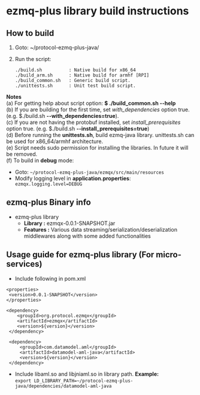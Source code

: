 # ezmq-plus library build instructions

## How to build ##
1. Goto: ~/protocol-ezmq-plus-java/
2. Run the script:

   ```
   ./build.sh          : Native build for x86_64
   ./build_arm.sh      : Native build for armhf [RPI]
   ./build_common.sh   : Generic build script.
   ./unittests.sh      : Unit test build script. 
   ```

**Notes** </br>
(a) For getting help about script option: **$ ./build_common.sh --help** </br>
(b) If you are building for the first time, set <i>with_dependencies</i> option true. (e.g. $./build.sh **--with_dependencies=true**).</br>
(c) If you are not having the protobuf installed, set <i>install_prerequisites</i> option true. (e.g. $./build.sh **--install_prerequisites=true**)</br>
(d) Before running the **unittests.sh**, build ezmq-java library. unittests.sh can be used for x86_64/armhf architecture.</br>
(e) Script needs sudo permission for installing the libraries. In future it will be removed.</br>
(f) To build in **debug** mode:
   - Goto: `~/protocol-ezmq-plus-java/ezmqx/src/main/resources`
   - Modify logging level in **application.properties**: 
        ` ezmqx.logging.level=DEBUG`

## ezmq-plus Binary info ##
   - ezmq-plus library
     - **Library :** ezmqx-0.0.1-SNAPSHOT.jar
     - **Features :** Various data streaming/serialization/deserialization middlewares along with some added functionalities  

## Usage guide for ezmq-plus library (For micro-services) ## 
   - Include following in pom.xml
   ```
   <properties>
    <version>0.0.1-SNAPSHOT</version>
   </properties>

   <dependency>
       <groupId>org.protocol.ezmqx</groupId>
       <artifactId>ezmqx</artifactId>
       <version>${version}</version>
    </dependency>
  
    <dependency>
		<groupId>com.datamodel.aml</groupId>
		<artifactId>datamodel-aml-java</artifactId>
		<version>${version}</version>
    </dependency>
   ```
   - Include libaml.so and libjniaml.so in library path.  **Example:** </br>
`export LD_LIBRARY_PATH=~/protocol-ezmq-plus-java/dependencies/datamodel-aml-java`
